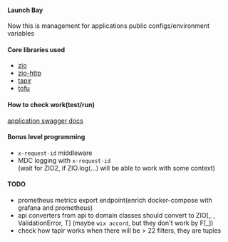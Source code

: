 #### Launch Bay

Now this is management for applications public configs/environment variables 


#### Core libraries used

- [zio](https://zio.dev/)
- [zio-http](https://dream11.github.io/zio-http/)
- [tapir](https://tapir.softwaremill.com/en/latest/index.html)
- [tofu](https://docs.tofu.tf/docs/start.html)

#### How to check work(test/run)

[application swagger docs](http://localhost:8193/docs)


#### Bonus level programming

- `x-request-id` middleware
- MDC logging with `x-request-id` <br>
  (wait for ZIO2, if ZIO.log(...) will be able to work with some context)

#### TODO
- prometheus metrics export endpoint(enrich docker-compose with grafana and prometheus)
- api converters from api to domain classes should convert to ZIO[_ , ValidationError, T] (maybe `wix accord`, but they
  don't work by F[_])
- check how tapir works when there will be > 22 filters, they are tuples
